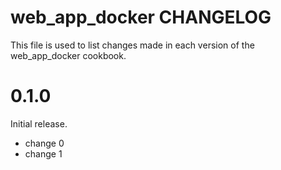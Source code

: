 # web_app_docker CHANGELOG

This file is used to list changes made in each version of the web_app_docker cookbook.

# 0.1.0

Initial release.

- change 0
- change 1

